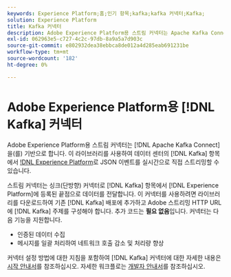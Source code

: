 ```yaml
---
keywords: Experience Platform;홈;인기 항목;kafka;kafka 커넥터;Kafka;
solution: Experience Platform
title: Kafka 커넥터
description: Adobe Experience Platform용 스트림 커넥터는 Apache Kafka Connect를 기반으로 합니다. 이 라이브러리를 사용하여 데이터 센터의 Kafka 주제에서 실시간으로 Experience Platform으로 JSON 이벤트를 직접 스트리밍할 수 있습니다.
exl-id: 062963e5-c727-4c2c-97db-8a9a5a7d903c
source-git-commit: e802932dea38ebbca8de012a4d285eab691231be
workflow-type: tm+mt
source-wordcount: '182'
ht-degree: 0%

---
```


# Adobe Experience Platform용 [!DNL Kafka] 커넥터

Adobe Experience Platform용 스트림 커넥터는 [!DNL Apache Kafka Connect]을(를) 기반으로 합니다. 이 라이브러리를 사용하여 데이터 센터의 [!DNL Kafka] 항목에서 [!DNL Experience Platform](으)로 JSON 이벤트를 실시간으로 직접 스트리밍할 수 있습니다.

스트림 커넥터는 싱크(단방향) 커넥터로 [!DNL Kafka] 항목에서 [!DNL Experience Platform]에 등록된 끝점으로 데이터를 전달합니다. 이 커넥터를 사용하려면 라이브러리를 다운로드하여 기존 [!DNL Kafka] 배포에 추가하고 Adobe 스트리밍 HTTP URL에 [!DNL Kafka] 주제를 구성해야 합니다. 추가 코드는 **필요 없음**&#x200B;입니다. 커넥터는 다음 기능을 지원합니다.

- 인증된 데이터 수집
- 메시지를 일괄 처리하여 네트워크 호출 감소 및 처리량 향상

커넥터 설정 방법에 대한 지침을 포함하여 [!DNL Kafka] 커넥터에 대한 자세한 내용은 [시작 안내서](https://github.com/adobe/experience-platform-streaming-connect)를 참조하십시오. 자세한 워크플로는 [개발자 안내서](https://www.adobe.com/go/kafka-connector-developer-guide)를 참조하십시오.
